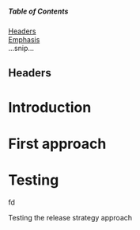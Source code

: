##### Table of Contents  
[Headers](#headers)  
[Emphasis](#emphasis)  
...snip...    
<a name="headers"/>
## Headers

# Introduction

# First approach


# Testing
fd

Testing the release strategy approach
